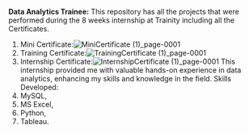 **Data Analytics Trainee:**
This repository has all the projects that were performed during the 8 weeks internship at Trainity including all the Certificates.
1. Mini Certificate:![MiniCertificate (1)_page-0001](https://github.com/BarhateKomal/Trainity_Data-Analytics_Trainee_Projects/assets/129643665/5bc63f98-eac0-4d8b-989a-52649afcca7b)
2. Training Certificate:![TrainingCertificate (1)_page-0001](https://github.com/BarhateKomal/Trainity_Data-Analytics_Trainee_Projects/assets/129643665/6b27eed4-26c9-4aff-95ce-22df9e41a094)
3. Internship Certificate:![InternshipCertificate (1)_page-0001](https://github.com/BarhateKomal/Trainity_Data-Analytics_Trainee_Projects/assets/129643665/7af0e181-c1a2-45ae-ab89-ec9d5992d6e9)
This internship provided me with valuable hands-on experience in data analytics, enhancing my skills and knowledge in the field.
Skills Developed:
1. MySQL,
2. MS Excel,
3. Python,
4. Tableau.
